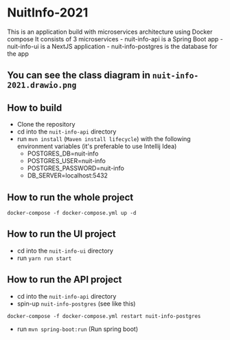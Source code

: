 # NuitInfo-2021

This is an application build with microservices architecture using Docker compose It consists of 3 microservices -
nuit-info-api is a Spring Boot app - nuit-info-ui is a NextJS application - nuit-info-postgres is the database for the
app

## You can see the class diagram in ```nuit-info-2021.drawio.png```

## How to build

- Clone the repository
- cd into the ```nuit-info-api``` directory
- run ```mvn install``` (```Maven install lifecycle```) with the following environment variables (it's preferable to use
  Intellij Idea)
    - POSTGRES_DB=nuit-info
    - POSTGRES_USER=nuit-info
    - POSTGRES_PASSWORD=nuit-info
    - DB_SERVER=localhost:5432

## How to run the whole project

    docker-compose -f docker-compose.yml up -d

## How to run the UI project

- cd into the ```nuit-info-ui``` directory
- run ```yarn run start```

## How to run the API project

- cd into the ```nuit-info-api``` directory
- spin-up ```nuit-info-postgres``` (see like this)
```
docker-compose -f docker-compose.yml restart nuit-info-postgres
```
- run ```mvn spring-boot:run``` (Run spring boot)

